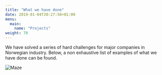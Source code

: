 ```yaml
---
title: "What we have done"
date: 2019-01-04T20:27:58+01:00
menu:
  main:
    name: "Projects"
weight: 70
---
```


We have solved a series of hard challenges for major companies in Norwegian
industry. Below, a non exhaustive list of examples of what we have done can be
found.

![Maze](/img/maze.jpg)
